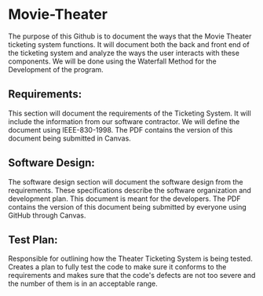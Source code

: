 # Movie-Theater
The purpose of this Github is to document the ways that the Movie Theater ticketing system functions.  It will document both the back and front end of the ticketing system and analyze the ways the user interacts with these components.   We will be done using the Waterfall Method for the Development of the program.   


 

## Requirements:    

This section will document the requirements of the Ticketing System.  It will include the information from our software contractor.  We will define the document using IEEE-830-1998.  The PDF contains the version of this document being submitted in Canvas.   


## Software Design:  

The software design section will document the software design from the requirements.  These specifications describe the software organization and development plan.   This document is meant for the developers.  The PDF contains the version of this document being submitted by everyone using GitHub through Canvas.                      


## Test Plan:    

Responsible for outlining how the Theater Ticketing System is being tested.  Creates a plan to fully test the code to make sure it conforms to the requirements and makes sure that the code's defects are not too severe and the number of them is in an acceptable range.  


